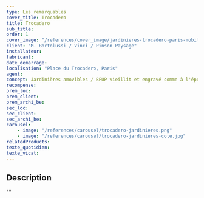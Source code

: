 ```yaml
---
type: Les remarquables
cover_title: Trocadero
title: Trocadero
sub_title:
order: 1
cover_image: "/references/cover_image/jardinieres-trocadero-paris-mobilum.jpg"
client: "M. Bortolussi / Vinci / Pinson Paysage"
installateur:
fabricant:
date_demarrage:
localisation: "Place du Trocadero, Paris"
agent:
concept: Jardinières amovibles / BFUP vieillit et engravé comme à l'époque.
recompense:
prem_loc:
prem_client:
prem_archi_be:
sec_loc:
sec_client:
sec_archi_be:
carousel:
    - image: "/references/carousel/trocadero-jardinieres.png"
    - image: "/references/carousel/trocadero-jardinieres-cote.jpg"
relatedProducts:
texte_quotidien:
texte_vicat:
---
```


## Description

""
